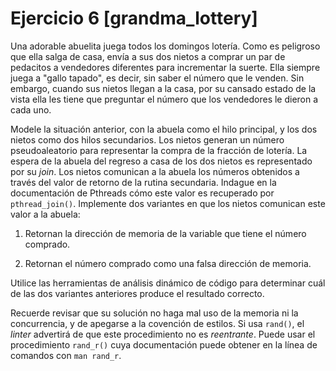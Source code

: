  # Ejercicio 6 [grandma_lottery]


Una adorable abuelita juega todos los domingos lotería. Como es peligroso que ella salga de casa, envía a sus dos nietos a comprar un par de pedacitos a vendedores diferentes para incrementar la suerte. Ella siempre juega a "gallo tapado", es decir, sin saber el número que le venden. Sin embargo, cuando sus nietos llegan a la casa, por su cansado estado de la vista ella les tiene que preguntar el número que los vendedores le dieron a cada uno.

Modele la situación anterior, con la abuela como el hilo principal, y los dos nietos como dos hilos secundarios. Los nietos generan un número pseudoaleatorio para representar la compra de la fracción de lotería. La espera de la abuela del regreso a casa de los dos nietos es representado por su _join_. Los nietos comunican a la abuela los números obtenidos a través del valor de retorno de la rutina secundaria. Indague en la documentación de Pthreads cómo este valor es recuperado por `pthread_join()`. Implemente dos variantes en que los nietos comunican este valor a la abuela:

1.  Retornan la dirección de memoria de la variable que tiene el número comprado.
    
2.  Retornan el número comprado como una falsa dirección de memoria.
    

Utilice las herramientas de análisis dinámico de código para determinar cuál de las dos variantes anteriores produce el resultado correcto.

Recuerde revisar que su solución no haga mal uso de la memoria ni la concurrencia, y de apegarse a la covención de estilos. Si usa `rand()`, el _linter_ advertirá de que este procedimiento no es _reentrante_. Puede usar el procedimiento `rand_r()` cuya documentación puede obtener en la línea de comandos con `man rand_r`.
